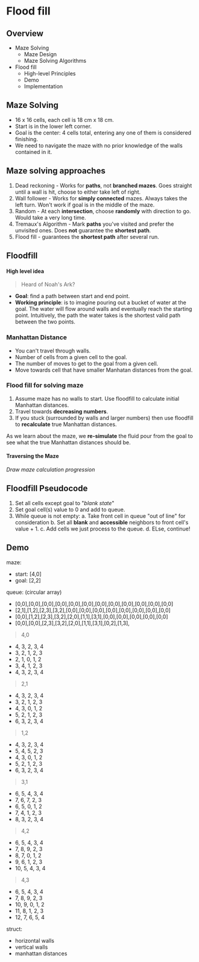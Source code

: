 # Flood fill

## Overview

- Maze Solving
  - Maze Design
  - Maze Solving Algorithms
- Flood fill
  - High-level Principles
  - Demo
  - Implementation

## Maze Solving

- 16 x 16 cells, each cell is 18 cm x 18 cm.
- Start is in the lower left corner.
- Goal is the center: 4 cells total, entering any one of them is considered finishing.
- We need to navigate the maze with no prior knowledge of the walls contained in it.

## Maze solving approaches

1. Dead reckoning - Works for __paths__, not __branched mazes__. Goes straight 
    until a wall is hit, choose to either take left of right.
2. Wall follower - Works for __simply connected__ mazes. Always takes the 
    left turn. Won't work if goal is in the middle of the maze.
3. Random - At each __intersection__, choose __randomly__ with direction
    to go. Would take a very long time.
4. Tremaux's Algorithm - Mark __paths__ you've visited and prefer the
    unvisited ones. Does __not__ guarantee the __shortest path__.
5. Flood fill - guarantees the __shortest path__ after several run.

## Floodfill

#### High level idea

> Heard of Noah's Ark?

* __Goal__: find a path between start and end point. 
* __Working principle__: is to imagine pouring out a bucket of water at the goal. The water will flow around walls and eventually reach the starting point.
Intuitively, the path the water takes is the shortest valid path between the two points. 

### Manhattan Distance

- You can't travel through walls.
- Number of cells from a given cell to the goal.
- The number of moves to get to the goal from a given cell.
- Move towards cell that have smaller Manhatan distances from the goal.

### Flood fill for solving maze

1. Assume maze has no walls to start. Use floodfill to calculate initial    
    Manhattan distances.
2. Travel towards __decreasing numbers__.
3. If you stuck (surrounded by walls and larger numbers) then use floodfill to 
    __recalculate__ true Manhattan distances.

As we learn about the maze, we __re-simulate__ the fluid pour from the goal to 
see what the true Manhattan distances should be.

#### Traversing the Maze

*Draw maze calculation progression*

## Floodfill Pseudocode

1. Set all cells except goal to "*blank state*"
2. Set goal cell(s) value to 0 and add to queue.
3. While queue is not empty:
  a. Take front cell in queue "out of line" for consideration
  b. Set all __blank__ and __accessible__ neighbors to front cell's value + 1.
  c. Add cells we just process to the queue.
  d. ELse, continue!

## Demo

maze:
- start: [4,0]
- goal: [2,2]

queue: (circular array)
- [0,0],[0,0],[0,0],[0,0],[0,0],[0,0],[0,0],[0,0],[0,0],[0,0],[0,0],[0,0]
- [2,1],[1,2],[2,3],[3,2],[0,0],[0,0],[0,0],[0,0],[0,0],[0,0],[0,0],[0,0]
- [0,0],[1,2],[2,3],[3,2],[2,0],[1,1],[3,1],[0,0],[0,0],[0,0],[0,0],[0,0]
- [0,0],[0,0],[2,3],[3,2],[2,0],[1,1],[3,1],[0,2],[1,3],

> 4,0
 -  4,  3,  2,  3,  4
 -  3,  2,  1,  2,  3
 -  2,  1,  0,  1,  2
 -  3,  4,  1,  2,  3
 -  4,  3,  2,  3,  4

> 2,1 
 -  4,  3,  2,  3,  4
 -  3,  2,  1,  2,  3
 -  4,  3,  0,  1,  2
 -  5,  2,  1,  2,  3
 -  6,  3,  2,  3,  4

 > 1,2
 -  4,  3,  2,  3,  4
 -  5,  4,  5,  2,  3
 -  4,  3,  0,  1,  2
 -  5,  2,  1,  2,  3
 -  6,  3,  2,  3,  4

 > 3,1
 -  6,  5,  4,  3,  4
 -  7,  6,  7,  2,  3
 -  6,  5,  0,  1,  2
 -  7,  4,  1,  2,  3
 -  8,  3,  2,  3,  4

> 4,2
 -  6,  5,  4,  3,  4
 -  7,  8,  9,  2,  3
 -  8,  7,  0,  1,  2
 -  9,  6,  1,  2,  3
 - 10,  5,  4,  3,  4

 > 4,3
 -  6,  5,  4,  3,  4
 -  7,  8,  9,  2,  3
 - 10,  9,  0,  1,  2
 - 11,  8,  1,  2,  3
 - 12,  7,  6,  5,  4

struct:
- horizontal walls
- vertical walls
- manhattan distances
